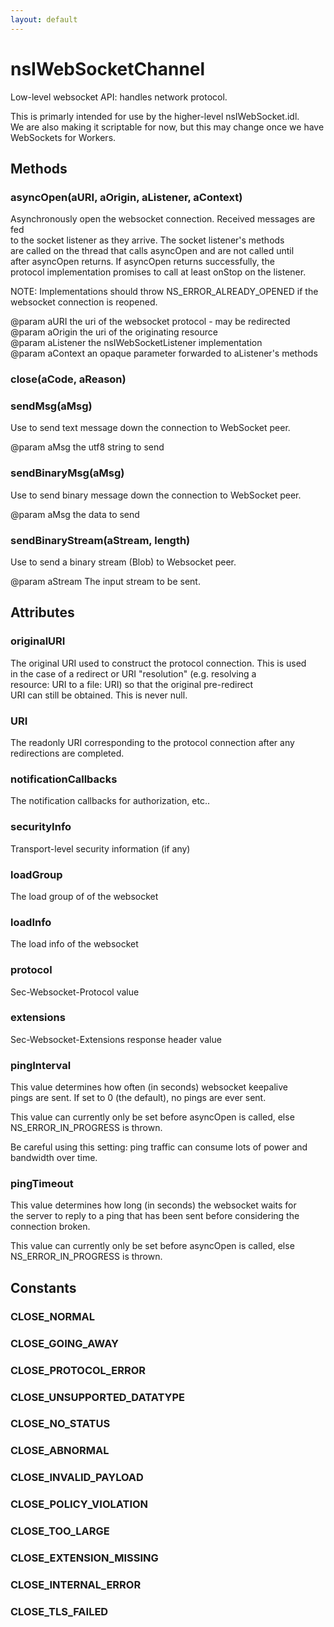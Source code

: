 ```yaml
---
layout: default
---
```


# nsIWebSocketChannel #
  
Low-level websocket API: handles network protocol.    
  
This is primarly intended for use by the higher-level nsIWebSocket.idl.  
We are also making it scriptable for now, but this may change once we have  
WebSockets for Workers.  
  

## Methods ##

### asyncOpen(aURI, aOrigin, aListener, aContext) ###
  
Asynchronously open the websocket connection.  Received messages are fed  
to the socket listener as they arrive.  The socket listener's methods  
are called on the thread that calls asyncOpen and are not called until  
after asyncOpen returns.  If asyncOpen returns successfully, the  
protocol implementation promises to call at least onStop on the listener.  
  
NOTE: Implementations should throw NS_ERROR_ALREADY_OPENED if the  
websocket connection is reopened.  
  
@param aURI the uri of the websocket protocol - may be redirected  
@param aOrigin the uri of the originating resource  
@param aListener the nsIWebSocketListener implementation  
@param aContext an opaque parameter forwarded to aListener's methods  
  

### close(aCode, aReason) ###

### sendMsg(aMsg) ###
  
Use to send text message down the connection to WebSocket peer.  
  
@param aMsg the utf8 string to send  
  

### sendBinaryMsg(aMsg) ###
  
Use to send binary message down the connection to WebSocket peer.  
  
@param aMsg the data to send  
  

### sendBinaryStream(aStream, length) ###
   
Use to send a binary stream (Blob) to Websocket peer.  
  
@param aStream The input stream to be sent.    
  

## Attributes ##

### originalURI ###
  
The original URI used to construct the protocol connection. This is used  
in the case of a redirect or URI "resolution" (e.g. resolving a  
resource: URI to a file: URI) so that the original pre-redirect  
URI can still be obtained.  This is never null.  
  

### URI ###
  
The readonly URI corresponding to the protocol connection after any  
redirections are completed.  
  

### notificationCallbacks ###
  
The notification callbacks for authorization, etc..  
  

### securityInfo ###
  
Transport-level security information (if any)  
  

### loadGroup ###
  
The load group of of the websocket  
  

### loadInfo ###
  
The load info of the websocket  
  

### protocol ###
  
Sec-Websocket-Protocol value  
  

### extensions ###
  
Sec-Websocket-Extensions response header value  
  

### pingInterval ###
  
This value determines how often (in seconds) websocket keepalive  
pings are sent.  If set to 0 (the default), no pings are ever sent.  
  
This value can currently only be set before asyncOpen is called, else   
NS_ERROR_IN_PROGRESS is thrown.  
  
Be careful using this setting: ping traffic can consume lots of power and  
bandwidth over time.  
  

### pingTimeout ###
  
This value determines how long (in seconds) the websocket waits for  
the server to reply to a ping that has been sent before considering the  
connection broken.  
  
This value can currently only be set before asyncOpen is called, else   
NS_ERROR_IN_PROGRESS is thrown.  
  

## Constants ##

### CLOSE_NORMAL ###

### CLOSE_GOING_AWAY ###

### CLOSE_PROTOCOL_ERROR ###

### CLOSE_UNSUPPORTED_DATATYPE ###

### CLOSE_NO_STATUS ###

### CLOSE_ABNORMAL ###

### CLOSE_INVALID_PAYLOAD ###

### CLOSE_POLICY_VIOLATION ###

### CLOSE_TOO_LARGE ###

### CLOSE_EXTENSION_MISSING ###

### CLOSE_INTERNAL_ERROR ###

### CLOSE_TLS_FAILED ###
